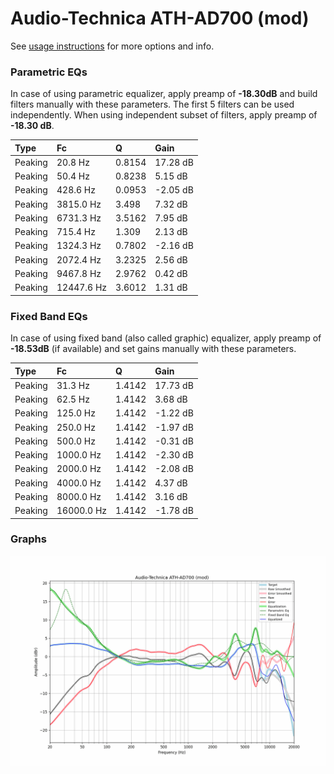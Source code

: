 # Audio-Technica ATH-AD700 (mod)
See [usage instructions](https://github.com/jaakkopasanen/AutoEq#usage) for more options and info.

### Parametric EQs
In case of using parametric equalizer, apply preamp of **-18.30dB** and build filters manually
with these parameters. The first 5 filters can be used independently.
When using independent subset of filters, apply preamp of **-18.30 dB**.

| Type    | Fc         |      Q | Gain     |
|:--------|:-----------|:-------|:---------|
| Peaking | 20.8 Hz    | 0.8154 | 17.28 dB |
| Peaking | 50.4 Hz    | 0.8238 | 5.15 dB  |
| Peaking | 428.6 Hz   | 0.0953 | -2.05 dB |
| Peaking | 3815.0 Hz  | 3.498  | 7.32 dB  |
| Peaking | 6731.3 Hz  | 3.5162 | 7.95 dB  |
| Peaking | 715.4 Hz   | 1.309  | 2.13 dB  |
| Peaking | 1324.3 Hz  | 0.7802 | -2.16 dB |
| Peaking | 2072.4 Hz  | 3.2325 | 2.56 dB  |
| Peaking | 9467.8 Hz  | 2.9762 | 0.42 dB  |
| Peaking | 12447.6 Hz | 3.6012 | 1.31 dB  |

### Fixed Band EQs
In case of using fixed band (also called graphic) equalizer, apply preamp of **-18.53dB**
(if available) and set gains manually with these parameters.

| Type    | Fc         |      Q | Gain     |
|:--------|:-----------|:-------|:---------|
| Peaking | 31.3 Hz    | 1.4142 | 17.73 dB |
| Peaking | 62.5 Hz    | 1.4142 | 3.68 dB  |
| Peaking | 125.0 Hz   | 1.4142 | -1.22 dB |
| Peaking | 250.0 Hz   | 1.4142 | -1.97 dB |
| Peaking | 500.0 Hz   | 1.4142 | -0.31 dB |
| Peaking | 1000.0 Hz  | 1.4142 | -2.30 dB |
| Peaking | 2000.0 Hz  | 1.4142 | -2.08 dB |
| Peaking | 4000.0 Hz  | 1.4142 | 4.37 dB  |
| Peaking | 8000.0 Hz  | 1.4142 | 3.16 dB  |
| Peaking | 16000.0 Hz | 1.4142 | -1.78 dB |

### Graphs
![](./Audio-Technica%20ATH-AD700%20(mod).png)
